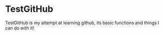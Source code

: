 # TestGitHub


TestGitHub is my attempt at learning github, its basic functions and things I can do with it!
